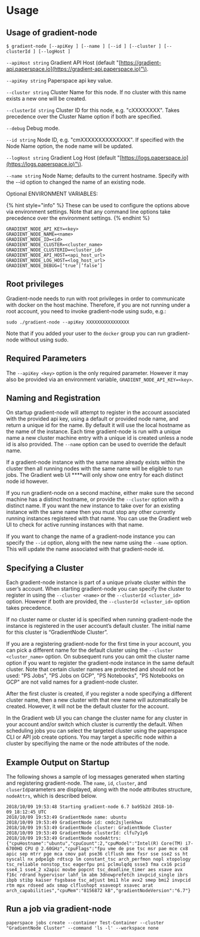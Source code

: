 # Usage

## **Usage of gradient-node**

```text
$ gradient-node [--apiKey ] [--name ] [--id ] [--cluster ] [--clusterId ] [--logHost ]
```

`--apiHost string` Gradient API Host \(default "[https://gradient-api.paperspace.io](https://gradient-api.paperspace.io)"\).

`--apiKey string` Paperspace api key value.

`--cluster string` Cluster Name for this node. If no cluster with this name exists a new one will be created.

`--clusterId string` Cluster ID for this node, e.g. "cXXXXXXXX". Takes precedence over the Cluster Name option if both are specified.

`--debug` Debug mode.

`--id string` Node ID, e.g. "cmXXXXXXXXXXXXXX". If specified with the Node Name option, the node name will be updated.

`--logHost string` Gradient Log Host \(default "[https://logs.paperspace.io](https://logs.paperspace.io)"\).

`--name string` Node Name; defaults to the current hostname. Specify with the --id  option to changed the name of an existing node.

Optional ENVIRONMENT VARIABLES: 

{% hint style="info" %}
These can be used to configure the options above via environment settings. Note that any command line options take precedence over the environment settings.
{% endhint %}

```text
GRADIENT_NODE_API_KEY=<key> 
GRADIENT_NODE_NAME=<name> 
GRADIENT_NODE_ID=<id> 
GRADIENT_NODE_CLUSTER=<cluster_name> 
GRADIENT_NODE_CLUSTERID=<cluster_id> 
GRADIENT_NODE_API_HOST=<api_host_url> 
GRADIENT_NODE_LOG_HOST=<log_host_url> 
GRADIENT_NODE_DEBUG=[‘true’|’false’]
```

## **Root privileges**

Gradient-node needs to run with root privileges in order to communicate with docker on the host machine.  Therefore, if you are not running under a root account, you need to invoke gradient-node using sudo, e.g.:

```text
sudo ./gradient-node --apiKey XXXXXXXXXXXXXXXX    
```

Note that if you added your user to the `docker` group you can run gradient-node without using sudo. 

## **Required Parameters**

The `--apiKey <key>` option is the only required parameter.  However it may also be provided via an environment variable, `GRADIENT_NODE_API_KEY=<key>`.

## Naming and Registration

On startup gradient-node will attempt to register in the account associated with the provided api key, using a default or provided node name, and return a unique id for the name. By default it will use the local hostname as the name of the instance. Each time gradient-node is run with a unique name a new cluster machine entry with a unique id is created unless a node id is also provided. The `--name` option can be used to override the default name.

If a gradient-node instance with the same name already exists within the cluster then all running nodes with the same name will be eligible to run jobs. The Gradient web UI ****will only show one entry for each distinct node id however.

If you run gradient-node on a second machine, either make sure the second machine has a distinct hostname, or provide the `--cluster`  option with a distinct name. If you want the new instance to take over for an existing instance with the same name then you must stop any other currently running instances registered with that name. You can use the Gradient web UI to check for active running instances with that name.

If you want to change the name of a gradient-node instance you can specify the `--id`  option, along with the new name using the `--name`  option. This will update the name associated with that gradient-node id.

## Specifying a Cluster

Each gradient-node instance is part of a unique private cluster within the user’s account. When starting gradient-node you can specify the cluster to register in using the `--cluster <name>`  or the `--clusterId <cluster_id>`  option. However if both are provided, the `--clusterId <cluster_id>`  option takes precedence.

If no cluster name or cluster id is specified when running gradient-node the instance is registered in the user account’s default cluster. The initial name for this cluster is “GradientNode Cluster”.

If you are a registering gradient-node for the first time in your account, you can pick a different name for the default cluster using the `--cluster <cluster_name>`  option. On subsequent runs you can omit the cluster name option if you want to register the gradient-node instance in the same default cluster. Note that certain cluster names are protected and should not be used: "PS Jobs", "PS Jobs on GCP", "PS Notebooks", "PS Notebooks on GCP" are not valid names for a gradient-node cluster. 

After the first cluster is created, if you register a node specifying a different cluster name, then a new cluster with that new name will automatically be created. However, it will not be the default cluster for the account.

In the Gradient web UI you can change the cluster name for any cluster in your account and/or switch which cluster is currently the default. When scheduling jobs you can select the targeted cluster using the paperspace CLI or API job create options. You may target a specific node within a cluster by specifiying the name or the node attributes of the node. 

## Example Output on Startup

The following shows a sample of log messages generated when starting and registering gradient-node. The `name`, `id`, `cluster`, and `cluserId`parameters are displayed, along with the node attributes structure, `nodeAttrs`, which is described below.

```text
2018/10/09 19:53:48 Starting gradient-node 6.7 ba95b2d 2018-10-09_18:12:45_UTC
2018/10/09 19:53:49 GradientNode name: ubuntu
2018/10/09 19:53:49 GradientNode id: cmdc2sjlenkhwx
2018/10/09 19:53:49 GradientNode cluster: GradientNode Cluster
2018/10/09 19:53:49 GradientNode clusterId: clfu7y1y6
2018/10/09 19:53:49 GradientNode nodeAttrs: {"cpuHostname":"ubuntu","cpuCount":2,"cpuModel":"Intel(R) Core(TM) i7-6700HQ CPU @ 2.60GHz","cpuFlags":"fpu vme de pse tsc msr pae mce cx8 apic sep mtrr pge mca cmov pat pse36 clflush mmx fxsr sse sse2 ss ht syscall nx pdpe1gb rdtscp lm constant_tsc arch_perfmon nopl xtopology tsc_reliable nonstop_tsc eagerfpu pni pclmulqdq ssse3 fma cx16 pcid sse4_1 sse4_2 x2apic movbe popcnt tsc_deadline_timer aes xsave avx f16c rdrand hypervisor lahf_lm abm 3dnowprefetch invpcid_single ibrs ibpb stibp kaiser fsgsbase tsc_adjust bmi1 hle avx2 smep bmi2 invpcid rtm mpx rdseed adx smap clflushopt xsaveopt xsavec arat arch_capabilities","cpuMem":"8156872 kB","gradientNodeVersion":"6.7"}
```

## Run a job via gradient-node

```text
paperspace jobs create --container Test-Container --cluster "GradientNode Cluster" --command 'ls -l' --workspace none
```



